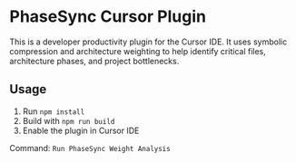 # PhaseSync Cursor Plugin

This is a developer productivity plugin for the Cursor IDE. It uses symbolic compression and architecture weighting
to help identify critical files, architecture phases, and project bottlenecks.

## Usage

1. Run `npm install`
2. Build with `npm run build`
3. Enable the plugin in Cursor IDE

Command: `Run PhaseSync Weight Analysis`
